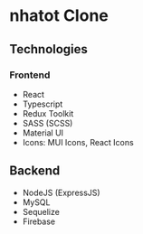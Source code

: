 # nhatot Clone 

## Technologies

### Frontend

- React
- Typescript
- Redux Toolkit
- SASS (SCSS)
- Material UI
- Icons: MUI Icons, React Icons

## Backend

- NodeJS (ExpressJS) 
- MySQL
- Sequelize
- Firebase
